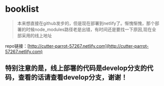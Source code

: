 # booklist

>本来想直接在github发步的，但是现在部署到netlify了。惭愧惭愧，那个部署的时候node_modules路径老是出错，有时间还是要找一下原因,现在全部采用的线上地址

repo链接：[http://cutter-parrot-57267.netlify.com](http://cutter-parrot-57267.netlify.com)


##  特别注意的是，线上部署的代码是develop分支的代码，查看的话请查看develop分支，谢谢！
